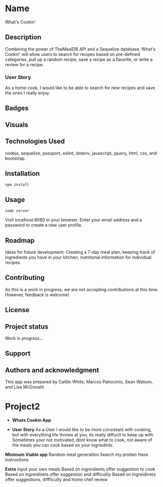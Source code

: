 # Name
What's Cookin'

## Description
Combining the power of TheMealDB API and a Sequelize database, What's Cookin' will allow users to search for recipes based on pre-defined categories, pull up a random recipe, save a recipe as a favorite, or write a review for a recipe.

### User Story
As a home cook, I would like to be able to search for new recipes and save the ones I really enjoy.

## Badges


## Visuals


## Technologies Used
nodejs, sequelize, passport, eslint, dotenv, javascript, jquery, html, css, and bootstrap.

## Installation
``` npm install ```

## Usage
``` node server ```

Visit localhost:8080 in your browser.
Enter your email address and a password to create a new user profile.

## Roadmap
Ideas for future development: Creating a 7-day meal plan, keeping track of ingredients you have in your kitchen, nutritional information for individual recipes.

## Contributing
As this is a work in progress, we are not accepting contributions at this time.  However, feedback is welcome!

## License

## Project status
Work in progress...

## Support

## Authors and acknowledgment
This app was prepared by Caitlin White, Marcos Patrocinio, Sean Watson, and Lisa McDonald.




# Project2
* **Whats Cookin App**

* **User Story**
As a User I would like to be more consistant with cooking, but with everything life throws at you, its really diffuclt to keep up with.
Sometimes your not motivated, dont know what to cook, not aware of the meals you can cook based on your ingriedints.

**Minimum Viable app**
Random meal generation
Search my protien
Have instructions




  **Extra**
Input your own meals
Based on ingreidients offer suggestion to cook
Based on ingreidinets offer suggestion and difficultiy
Based on ingreidinets offer suggestions, diffficulty and home chef review